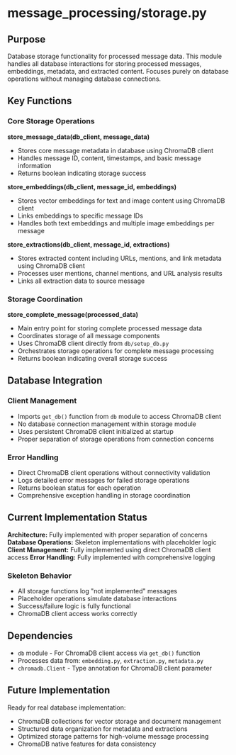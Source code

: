# message_processing/storage.py

## Purpose

Database storage functionality for processed message data. This module handles all database interactions for storing processed messages, embeddings, metadata, and extracted content. Focuses purely on database operations without managing database connections.

## Key Functions

### Core Storage Operations

**store_message_data(db_client, message_data)**
- Stores core message metadata in database using ChromaDB client
- Handles message ID, content, timestamps, and basic message information
- Returns boolean indicating storage success

**store_embeddings(db_client, message_id, embeddings)**
- Stores vector embeddings for text and image content using ChromaDB client
- Links embeddings to specific message IDs
- Handles both text embeddings and multiple image embeddings per message

**store_extractions(db_client, message_id, extractions)**
- Stores extracted content including URLs, mentions, and link metadata using ChromaDB client
- Processes user mentions, channel mentions, and URL analysis results
- Links all extraction data to source message

### Storage Coordination

**store_complete_message(processed_data)**
- Main entry point for storing complete processed message data
- Coordinates storage of all message components
- Uses ChromaDB client directly from `db/setup_db.py`
- Orchestrates storage operations for complete message processing
- Returns boolean indicating overall storage success

## Database Integration

### Client Management
- Imports `get_db()` function from `db` module to access ChromaDB client
- No database connection management within storage module
- Uses persistent ChromaDB client initialized at startup
- Proper separation of storage operations from connection concerns

### Error Handling
- Direct ChromaDB client operations without connectivity validation
- Logs detailed error messages for failed storage operations
- Returns boolean status for each operation
- Comprehensive exception handling in storage coordination

## Current Implementation Status

**Architecture:** Fully implemented with proper separation of concerns
**Database Operations:** Skeleton implementations with placeholder logic
**Client Management:** Fully implemented using direct ChromaDB client access
**Error Handling:** Fully implemented with comprehensive logging

### Skeleton Behavior
- All storage functions log "not implemented" messages
- Placeholder operations simulate database interactions
- Success/failure logic is fully functional
- ChromaDB client access works correctly

## Dependencies

- `db` module - For ChromaDB client access via `get_db()` function
- Processes data from: `embedding.py`, `extraction.py`, `metadata.py`
- `chromadb.Client` - Type annotation for ChromaDB client parameter

## Future Implementation

Ready for real database implementation:
- ChromaDB collections for vector storage and document management
- Structured data organization for metadata and extractions
- Optimized storage patterns for high-volume message processing
- ChromaDB native features for data consistency
